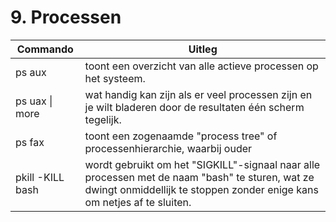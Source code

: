 # 9. Processen

Commando | Uitleg
--- | ---
ps aux | toont een overzicht van alle actieve processen op het systeem. 
ps uax \| more | wat handig kan zijn als er veel processen zijn en je wilt bladeren door de resultaten één scherm tegelijk.
ps fax | toont een zogenaamde "process tree" of processenhierarchie, waarbij ouder
pkill -KILL bash |  wordt gebruikt om het "SIGKILL"-signaal naar alle processen met de naam "bash" te sturen, wat ze dwingt onmiddellijk te stoppen zonder enige kans om netjes af te sluiten.